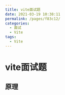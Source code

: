 ```yaml
---
title: vite面试题
date: 2021-03-19 10:38:11
permalink: /pages/f83c12/
categories:
  - 面试
  - Vite
tags:
  - Vite
---
```


# vite面试题

## 原理